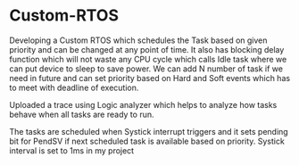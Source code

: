# Custom-RTOS
Developing a Custom RTOS which schedules the Task based on given priority and can be changed at any point of time. It also has blocking delay function which will not waste any CPU cycle which calls Idle task where we can put device to sleep to save power. We can add N number of task if we need in future and can set priority based on Hard and Soft events which has to meet with deadline of execution.

Uploaded a trace using Logic analyzer which helps to analyze how tasks behave when all tasks are ready to run.

The tasks are scheduled when Systick interrupt triggers and it sets pending bit for PendSV if next scheduled task is available based on priority. Systick interval is set to 1ms in my project
